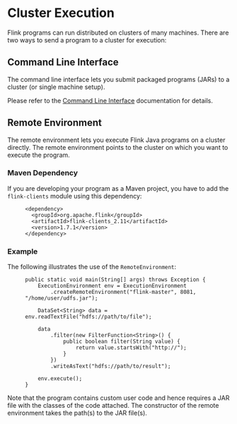 

# Cluster Execution

Flink programs can run distributed on clusters of many machines. There are two ways to send a program to a cluster for execution:

## Command Line Interface

The command line interface lets you submit packaged programs (JARs) to a cluster (or single machine setup).

Please refer to the [Command Line Interface](//ci.apache.org/projects/flink/flink-docs-release-1.7/ops/cli.html) documentation for details.

## Remote Environment

The remote environment lets you execute Flink Java programs on a cluster directly. The remote environment points to the cluster on which you want to execute the program.

### Maven Dependency

If you are developing your program as a Maven project, you have to add the `flink-clients` module using this dependency:

<figure class="highlight">

```
<dependency>
  <groupId>org.apache.flink</groupId>
  <artifactId>flink-clients_2.11</artifactId>
  <version>1.7.1</version>
</dependency>
```

</figure>

### Example

The following illustrates the use of the `RemoteEnvironment`:

<figure class="highlight">

```
public static void main(String[] args) throws Exception {
    ExecutionEnvironment env = ExecutionEnvironment
        .createRemoteEnvironment("flink-master", 8081, "/home/user/udfs.jar");

    DataSet<String> data = env.readTextFile("hdfs://path/to/file");

    data
        .filter(new FilterFunction<String>() {
            public boolean filter(String value) {
                return value.startsWith("http://");
            }
        })
        .writeAsText("hdfs://path/to/result");

    env.execute();
}
```

</figure>

Note that the program contains custom user code and hence requires a JAR file with the classes of the code attached. The constructor of the remote environment takes the path(s) to the JAR file(s).

